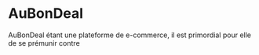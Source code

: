 # AuBonDeal 

AuBonDeal étant une plateforme de e-commerce, il est primordial pour elle de se prémunir contre 

